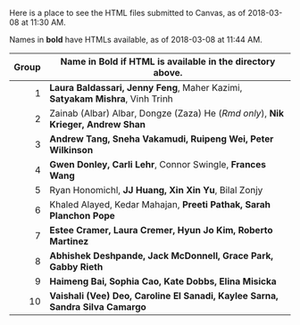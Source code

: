 Here is a place to see the HTML files submitted to Canvas, as of 2018-03-08 at 11:30 AM.

Names in **bold** have HTMLs available, as of 2018-03-08 at 11:44 AM.

Group | Name in **Bold** if HTML is available in the directory above.
------: | -----------------------------------------------------------------------------
1 | **Laura Baldassari, Jenny Feng**, Maher Kazimi, **Satyakam Mishra**, Vinh Trinh
2 | Zainab (Albar) Albar, Dongze (Zaza) He (*Rmd only*), **Nik Krieger, Andrew Shan**
3 | **Andrew Tang, Sneha Vakamudi, Ruipeng Wei, Peter Wilkinson**
4 | **Gwen Donley, Carli Lehr**, Connor Swingle, **Frances Wang**
5 | Ryan Honomichl, **JJ Huang, Xin Xin Yu**, Bilal Zonjy
6 | Khaled Alayed, Kedar Mahajan, **Preeti Pathak, Sarah Planchon Pope**
7 | **Estee Cramer, Laura Cremer, Hyun Jo Kim, Roberto Martinez**
8 | **Abhishek Deshpande, Jack McDonnell, Grace Park, Gabby Rieth**
9 | **Haimeng Bai, Sophia Cao, Kate Dobbs, Elina Misicka**
10 | **Vaishali (Vee) Deo, Caroline El Sanadi, Kaylee Sarna, Sandra Silva Camargo**
